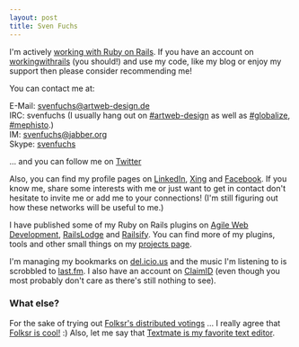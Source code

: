 ```yaml
--- 
layout: post
title: Sven Fuchs
---
```

<p>I'm actively <a href="http://www.workingwithrails.com/person/9963-sven-fuchs" title="WWR - Ruby on Rails developer: Sven Fuchs from Germany, Berlin">working with Ruby on Rails</a>. If you have an account on <a href="http://www.workingwithrails.com/" title="Working with Rails - Home">workingwithrails</a> (you should!) and use my code, like my blog or enjoy my support then please consider recommending me!</p>

<p>You can contact me at:</p>

<p>
E-Mail: <a href="mailto:svenfuchs@artweb-design.de">svenfuchs@artweb-design.de</a><br />
IRC: svenfuchs (I usually hang out on <a href="irc://irc.eu.dal.net#artweb-design">#artweb-design</a> as well as <a href="irc://irc.freenode.net#globalize">#globalize</a>, <a href="irc://irc.freenode.net#mephisto">#mephisto</a>.)<br />
IM: <a href="im:svenfuchs@jabber.org">svenfuchs@jabber.org</a><br />
Skype: <a href="skype:svenfuchs">svenfuchs</a>
</p>

<p>... and you can follow me on <a href="http://twitter.com/svenfuchs" title="Twitter / svenfuchs">Twitter</a></p>

<p>Also, you can find my profile pages on <a title="LinkedIn: Sven Fuchs" href="http://www.linkedin.com/in/svnfuchs">LinkedIn</a>, <a title="XING - Sven Fuchs" href="https://www.xing.com/profile/Sven_Fuchs12">Xing</a> and
<a title="Facebook | Sven Fuchs" href="http://www.facebook.com/people/Sven_Fuchs/624272981">Facebook</a>. If you know me, share some interests with me or just want to get in contact don't hesitate to invite me or add me to your connections! (I'm still figuring out how these networks will be useful to me.)</p>

<p>I have published some of my Ruby on Rails plugins on <a href="http://agilewebdevelopment.com/plugins/owner/598" title="Plugins by Sven Fuchs - Agile Web Development">Agile Web Development</a>, <a title="RailsLodge - Plugins by Sven Fuchs" href="http://railslodge.com/search/plugin?author=Sven+Fuchs">RailsLodge</a> and <a title="Railsify! &#8250; People &#8250; Sven Fuchs"
href="http://railsify.com/people/sven-fuchs">Railsify</a>. You can find more of my plugins, tools and other small things on my <a href="http://www.artweb-design.de/projects" title="Projects - artweb design">projects page</a>.</p>

<p>I'm managing my bookmarks on <a href="http://del.icio.us/svenfuchs" title="svenfuchs' bookmarks on del.icio.us">del.icio.us</a> and the music I'm listening to is scrobbled to <a href="http://www.last.fm/user/svenfuchs" title="svenfuchs’s Music Profile &ndash; Users at Last.fm">last.fm</a>. I also have an account on <a href="http://claimid.com/svenfuchs" title="claimID.com/svenfuchs - Sven Fuchs">ClaimID</a> (even though you most probably don't care as there's still nothing to see).</p>

<h3>What else?</h3>

<p>For the sake of trying out <a href="http://folksr.de">Folksr's distributed votings</a> ... I really agree that <a href="http://folksr.de" rev="vote-for">Folksr is cool!</a> :) Also, let me say that <a href="http://macromates.com/" rev="vote-for">Textmate is my favorite text editor</a>.</p>

 
